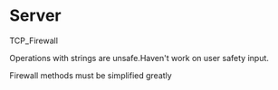# Server
TCP_Firewall

Operations with strings are unsafe.Haven't work on user safety input. 

Firewall methods must be simplified greatly 
